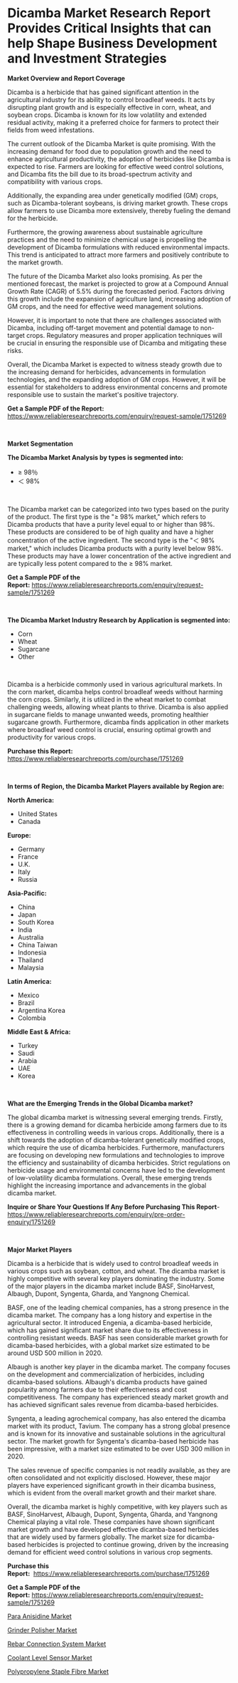 <p><h1>Dicamba Market Research Report Provides Critical Insights that can help Shape Business Development and Investment Strategies</h1></p><p><strong>Market Overview and Report Coverage</strong></p>
<p><p>Dicamba is a herbicide that has gained significant attention in the agricultural industry for its ability to control broadleaf weeds. It acts by disrupting plant growth and is especially effective in corn, wheat, and soybean crops. Dicamba is known for its low volatility and extended residual activity, making it a preferred choice for farmers to protect their fields from weed infestations.</p><p>The current outlook of the Dicamba Market is quite promising. With the increasing demand for food due to population growth and the need to enhance agricultural productivity, the adoption of herbicides like Dicamba is expected to rise. Farmers are looking for effective weed control solutions, and Dicamba fits the bill due to its broad-spectrum activity and compatibility with various crops.</p><p>Additionally, the expanding area under genetically modified (GM) crops, such as Dicamba-tolerant soybeans, is driving market growth. These crops allow farmers to use Dicamba more extensively, thereby fueling the demand for the herbicide.</p><p>Furthermore, the growing awareness about sustainable agriculture practices and the need to minimize chemical usage is propelling the development of Dicamba formulations with reduced environmental impacts. This trend is anticipated to attract more farmers and positively contribute to the market growth.</p><p>The future of the Dicamba Market also looks promising. As per the mentioned forecast, the market is projected to grow at a Compound Annual Growth Rate (CAGR) of 5.5% during the forecasted period. Factors driving this growth include the expansion of agriculture land, increasing adoption of GM crops, and the need for effective weed management solutions.</p><p>However, it is important to note that there are challenges associated with Dicamba, including off-target movement and potential damage to non-target crops. Regulatory measures and proper application techniques will be crucial in ensuring the responsible use of Dicamba and mitigating these risks.</p><p>Overall, the Dicamba Market is expected to witness steady growth due to the increasing demand for herbicides, advancements in formulation technologies, and the expanding adoption of GM crops. However, it will be essential for stakeholders to address environmental concerns and promote responsible use to sustain the market's positive trajectory.</p></p>
<p><strong>Get a Sample PDF of the Report:</strong> <a href="https://www.reliableresearchreports.com/enquiry/request-sample/1751269">https://www.reliableresearchreports.com/enquiry/request-sample/1751269</a></p>
<p>&nbsp;</p>
<p><strong>Market Segmentation</strong></p>
<p><strong>The Dicamba Market Analysis by types is segmented into:</strong></p>
<p><ul><li>≥ 98％</li><li>＜ 98%</li></ul></p>
<p>&nbsp;</p>
<p><p>The Dicamba market can be categorized into two types based on the purity of the product. The first type is the "≥ 98% market," which refers to Dicamba products that have a purity level equal to or higher than 98%. These products are considered to be of high quality and have a higher concentration of the active ingredient. The second type is the "＜ 98% market," which includes Dicamba products with a purity level below 98%. These products may have a lower concentration of the active ingredient and are typically less potent compared to the ≥ 98% market.</p></p>
<p><strong>Get a Sample PDF of the Report:</strong>&nbsp;<a href="https://www.reliableresearchreports.com/enquiry/request-sample/1751269">https://www.reliableresearchreports.com/enquiry/request-sample/1751269</a></p>
<p>&nbsp;</p>
<p><strong>The Dicamba Market Industry Research by Application is segmented into:</strong></p>
<p><ul><li>Corn</li><li>Wheat</li><li>Sugarcane</li><li>Other</li></ul></p>
<p>&nbsp;</p>
<p><p>Dicamba is a herbicide commonly used in various agricultural markets. In the corn market, dicamba helps control broadleaf weeds without harming the corn crops. Similarly, it is utilized in the wheat market to combat challenging weeds, allowing wheat plants to thrive. Dicamba is also applied in sugarcane fields to manage unwanted weeds, promoting healthier sugarcane growth. Furthermore, dicamba finds application in other markets where broadleaf weed control is crucial, ensuring optimal growth and productivity for various crops.</p></p>
<p><strong>Purchase this Report:</strong>&nbsp; <a href="https://www.reliableresearchreports.com/purchase/1751269">https://www.reliableresearchreports.com/purchase/1751269</a></p>
<p>&nbsp;</p>
<p><strong>In terms of Region, the Dicamba Market Players available by Region are:</strong></p>
<p>
    <p> <strong> North America: </strong>
        <ul>
            <li>United States</li>
            <li>Canada</li>
        </ul>
        </p> 
    <p> <strong> Europe: </strong>
        <ul>
            <li>Germany</li>
            <li>France</li>
            <li>U.K.</li>
            <li>Italy</li>
            <li>Russia</li>
        </ul>
        </p> 
    <p> <strong> Asia-Pacific: </strong>
        <ul>
            <li>China</li>
            <li>Japan</li>
            <li>South Korea</li>
            <li>India</li>
            <li>Australia</li>
            <li>China Taiwan</li>
            <li>Indonesia</li>
            <li>Thailand</li>
            <li>Malaysia</li>
        </ul>
        </p> 
    <p> <strong> Latin America: </strong>
        <ul>
            <li>Mexico</li>
            <li>Brazil</li>
            <li>Argentina Korea</li>
            <li>Colombia</li>
        </ul>
        </p> 
    <p> <strong> Middle East & Africa: </strong>
        <ul>
            <li>Turkey</li>
            <li>Saudi</li>
            <li>Arabia</li>
            <li>UAE</li>
            <li>Korea</li>
        </ul>
    </p>
    </p>
<p>&nbsp;</p>
<p><strong>What are the Emerging Trends in the Global Dicamba market?</strong></p>
<p><p>The global dicamba market is witnessing several emerging trends. Firstly, there is a growing demand for dicamba herbicide among farmers due to its effectiveness in controlling weeds in various crops. Additionally, there is a shift towards the adoption of dicamba-tolerant genetically modified crops, which require the use of dicamba herbicides. Furthermore, manufacturers are focusing on developing new formulations and technologies to improve the efficiency and sustainability of dicamba herbicides. Strict regulations on herbicide usage and environmental concerns have led to the development of low-volatility dicamba formulations. Overall, these emerging trends highlight the increasing importance and advancements in the global dicamba market.</p></p>
<p><strong>Inquire or Share Your Questions If Any Before Purchasing This Report</strong>- <a href="https://www.reliableresearchreports.com/enquiry/pre-order-enquiry/1751269">https://www.reliableresearchreports.com/enquiry/pre-order-enquiry/1751269</a></p>
<p>&nbsp;</p>
<p><strong>Major Market Players</strong></p>
<p><p>Dicamba is a herbicide that is widely used to control broadleaf weeds in various crops such as soybean, cotton, and wheat. The dicamba market is highly competitive with several key players dominating the industry. Some of the major players in the dicamba market include BASF, SinoHarvest, Albaugh, Dupont, Syngenta, Gharda, and Yangnong Chemical.</p><p>BASF, one of the leading chemical companies, has a strong presence in the dicamba market. The company has a long history and expertise in the agricultural sector. It introduced Engenia, a dicamba-based herbicide, which has gained significant market share due to its effectiveness in controlling resistant weeds. BASF has seen considerable market growth for dicamba-based herbicides, with a global market size estimated to be around USD 500 million in 2020.</p><p>Albaugh is another key player in the dicamba market. The company focuses on the development and commercialization of herbicides, including dicamba-based solutions. Albaugh's dicamba products have gained popularity among farmers due to their effectiveness and cost competitiveness. The company has experienced steady market growth and has achieved significant sales revenue from dicamba-based herbicides.</p><p>Syngenta, a leading agrochemical company, has also entered the dicamba market with its product, Tavium. The company has a strong global presence and is known for its innovative and sustainable solutions in the agricultural sector. The market growth for Syngenta's dicamba-based herbicide has been impressive, with a market size estimated to be over USD 300 million in 2020.</p><p>The sales revenue of specific companies is not readily available, as they are often consolidated and not explicitly disclosed. However, these major players have experienced significant growth in their dicamba business, which is evident from the overall market growth and their market share.</p><p>Overall, the dicamba market is highly competitive, with key players such as BASF, SinoHarvest, Albaugh, Dupont, Syngenta, Gharda, and Yangnong Chemical playing a vital role. These companies have shown significant market growth and have developed effective dicamba-based herbicides that are widely used by farmers globally. The market size for dicamba-based herbicides is projected to continue growing, driven by the increasing demand for efficient weed control solutions in various crop segments.</p></p>
<p><strong>Purchase this Report:</strong>&nbsp;&nbsp;<a href="https://www.reliableresearchreports.com/purchase/1751269">https://www.reliableresearchreports.com/purchase/1751269</a></p>
<p></p>
<p><strong>Get a Sample PDF of the Report:</strong>&nbsp;<a href="https://www.reliableresearchreports.com/enquiry/request-sample/1751269">https://www.reliableresearchreports.com/enquiry/request-sample/1751269</a></p>
<p><p><a href="https://github.com/lbird53714/Market-Research-Report-List-1/blob/main/para-anisidine-market.md">Para Anisidine Market</a></p><p><a href="https://medium.com/@reportmines/grinder-polisher-market-outlook-industry-overview-and-forecast-2023-to-2030-351d3de7a346">Grinder Polisher Market</a></p><p><a href="https://medium.com/@viksingh034/rebar-connection-system-market-insights-into-market-cagr-market-trends-and-growth-strategies-6b30299c34d9">Rebar Connection System Market</a></p><p><a href="https://medium.com/@humanhydrohq/coolant-level-sensor-market-the-key-to-successful-business-strategy-forecast-till-2030-2ce888b3a064">Coolant Level Sensor Market</a></p><p><a href="https://github.com/pizolina/Market-Research-Report-List-1/blob/main/polypropylene-staple-fibre-market.md">Polypropylene Staple Fibre Market</a></p></p>